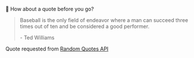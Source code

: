 📣 How about a quote before you go?

> Baseball is the only field of endeavor where a man can succeed three times out of ten and be considered a good performer.
>
> <p>- Ted Williams</p>

Quote requested from [Random Quotes API](https://github.com/lukePeavey/quotable)

